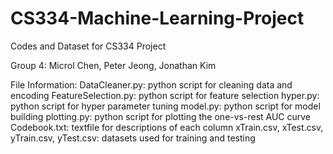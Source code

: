 # CS334-Machine-Learning-Project
Codes and Dataset for CS334 Project

Group 4: Microl Chen, Peter Jeong, Jonathan Kim

File Information:
DataCleaner.py: python script for cleaning data and encoding
FeatureSelection.py: python script for feature selection
hyper.py: python script for hyper parameter tuning
model.py: python script for model building
plotting.py: python script for plotting the one-vs-rest AUC curve
Codebook.txt: textfile for descriptions of each column
xTrain.csv, xTest.csv, yTrain.csv, yTest.csv: datasets used for training and testing
